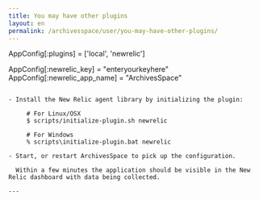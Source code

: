 ```yaml
---
title: You may have other plugins 
layout: en
permalink: /archivesspace/user/you-may-have-other-plugins/ 
---
```

AppConfig[:plugins] = ['local', 'newrelic']

AppConfig[:newrelic_key] = "enteryourkeyhere"
AppConfig[:newrelic_app_name] = "ArchivesSpace"
```

- Install the New Relic agent library by initializing the plugin:

     # For Linux/OSX
     $ scripts/initialize-plugin.sh newrelic
     
     # For Windows
     % scripts\initialize-plugin.bat newrelic
 
- Start, or restart ArchivesSpace to pick up the configuration.

  Within a few minutes the application should be visible in the New Relic dashboard with data being collected.

---
